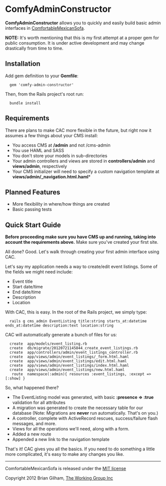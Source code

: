 # ComfyAdminConstructor

**ComfyAdminConstructor** allows you to quickly and easily build basic admin interfaces in [ComfortableMexicanSofa](https://github.com/comfy/comfortable-mexican-sofa).

**NOTE:** It's worth mentioning that this is my first attempt at a proper gem for public consumption. It is under active development and may change drastically from time to time.

Installation
------------

Add gem definition to your **Gemfile**:

      gem 'comfy-admin-constructor'

Then, from the Rails project's root run:

      bundle install

Requirements
------------

There are plans to make CAC more flexible in the future, but right now it assumes a few things about your CMS install:

* You access CMS at **/admin** and not /cms-admin
* You use HAML and SASS
* You don't store your models in sub-directories
* Your admin controllers and views are stored in **controllers/admin** and **views/admin**, respectively
* Your CMS initializer will need to specify a custom navigation template at **views/admin/_navigation.html.haml***

Planned Features
----------------

* More flexibility in where/how things are created
* Basic passing tests

Quick Start Guide
-----------------

**Before proceeding make sure you have CMS up and running, taking into account the requirements above.** Make sure you've created your first site.

All done? Good. Let's walk through creating your first admin interface using CAC.

Let's say my application needs a way to create/edit event listings. Some of the fields we might need include:

* Event title
* Start date/time
* End date/time
* Description
* Location

With CAC, this is easy. In the root of the Rails project, we simply type:

      rails g cms_admin EventListing title:string starts_at:datetime ends_at:datetime description:text location:string

CAC will automatically generate a bunch of files for us:

      create  app/models/event_listing.rb
      create  db/migrate/20120721145844_create_event_listings.rb
      create  app/controllers/admin/event_listings_controller.rb
      create  app/views/admin/event_listings/_form.html.haml
      create  app/views/admin/event_listings/edit.html.haml
      create  app/views/admin/event_listings/index.html.haml
      create  app/views/admin/event_listings/new.html.haml
       route  namespace(:admin){ resources :event_listings, :except => [:show] }

So, what happened there?

* The EventListing model was generated, with basic **:presence => :true** validation for all attributes
* A migration was generated to create the necessary table for our database (Note: Migrations are **never** run automatically. That's on you.)
* A controller, complete with ActiveRecord rescues, success/failure flash messages, and more.
* Views for all the operations we'll need, along with a form.
* Added a new route
* Appended a new link to the navigation template

That's it! CAC gives you all the basics. If you need to do something a little more complicated, it's easy to make any changes you like.

---

ComfortableMexicanSofa is released under the [MIT license](https://github.com/bgilham/comfy-admin-constructor/blob/master/LICENSE)

Copyright 2012 Brian Gilham, [The Working Group Inc](http://www.twg.ca)